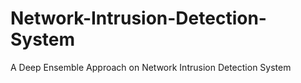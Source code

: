 # Network-Intrusion-Detection-System
A Deep Ensemble Approach on Network Intrusion Detection System
